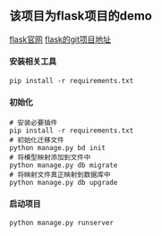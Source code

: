 ## 该项目为flask项目的demo
[flask官网](http://flask.pocoo.org/)
[flask的git项目地址](https://github.com/pallets/flask)
#### 安装相关工具
    pip install -r requirements.txt


#### 初始化

    # 安装必要插件
    pip install -r requirements.txt
    # 初始化迁移文件
    python manage.py bd init
    # 将模型映射添加到文件中
    python manage.py db migrate
    # 将映射文件真正映射到数据库中
    python manage.py db upgrade

#### 启动项目

    python manage.py runserver



